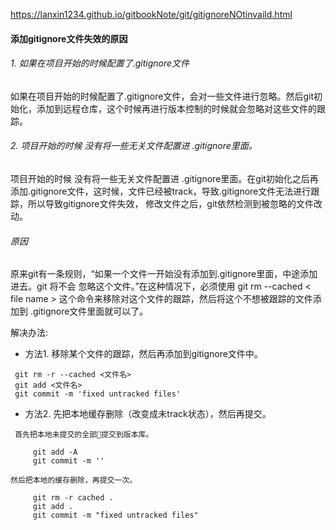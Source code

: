 https://lanxin1234.github.io/gitbookNote/git/gitignoreNOtinvaild.html
#### 添加gitignore文件失效的原因

###### 1. 如果在项目开始的时候配置了.gitignore文件

如果在项目开始的时候配置了.gitignore文件，会对一些文件进行忽略。然后git初始化，添加到远程仓库，这个时候再进行版本控制的时候就会忽略对这些文件的跟踪。

###### 2. 项目开始的时候 没有将一些无关文件配置进 .gitignore里面。

项目开始的时候 没有将一些无关文件配置进 .gitignore里面。在git初始化之后再添加.gitignore文件，这时候，文件已经被track，导致.gitignore文件无法进行跟踪，所以导致gitignore文件失效， 修改文件之后，git依然检测到被忽略的文件改动。

###### 原因

原来git有一条规则，“如果一个文件一开始没有添加到.gitignore里面，中途添加进去。git 将不会 忽略这个文件。”在这种情况下，必须使用 git rm --cached < file name > 这个命令来移除对这个文件的跟踪，然后将这个不想被跟踪的文件添加到 .gitignore文件里面就可以了。

解决办法:

- 方法1. 移除某个文件的跟踪，然后再添加到gitignore文件中。
```
 git rm -r --cached <文件名>
 git add <文件名>
 git commit -m 'fixed untracked files'
```

 
- 方法2. 先把本地缓存删除（改变成未track状态），然后再提交。
```
 首先把本地未提交的全部提交到版本库。

	 git add -A
	 git commit -m ''

然后把本地的缓存删除，再提交一次。

	 git rm -r cached .
	 git add .
	 git commit -m "fixed untracked files"
```